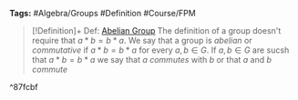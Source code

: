 ---
---

**Tags:** #Algebra/Groups #Definition #Course/FPM 

 > 
 > \[!Definition\]+ Def: [Abelian Group](Abelian%20Group.md)
 > The definition of a group doesn't require that $a\ast b = b\ast a$.
 > We say that a group is *abelian* or *commutative* if $a\ast b = b\ast a$ for every $a,b\in G$. If $a,b\in G$ are sucsh that $a\ast b = b\ast a$ we say that $a$ *commutes* with $b$ or that $a$ and $b$ *commute*

^87fcbf
